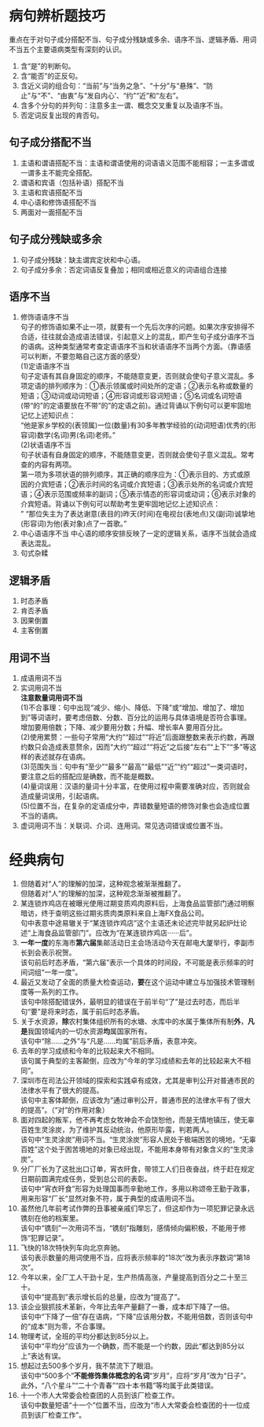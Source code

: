 # 病句辨析题技巧
重点在于对句子成分搭配不当、句子成分残缺或多余、语序不当、逻辑矛盾、用词不当五个主要语病类型有深刻的认识。  
1. 含“是”的判断句。
2. 含“能否”的正反句。
3. 含近义词的组合句：“当前”与“当务之急”、“十分”与“悬殊”、“防止”与“不”、“由衷”与“发自内心’、“约”“近”和“左右”。
4. 含多个分句的并列句：注意多主一谓、概念交叉重复以及语序不当。
5. 否定词反复出现的肯否句。
## 句子成分搭配不当
1. 主语和谓语搭配不当：主语和谓语使用的词语语义范围不能相容；一主多谓或一谓多主不能完全搭配。
2. 谓语和宾语（包括补语）搭配不当
3. 主语和宾语搭配不当
4. 中心语和修饰语搭配不当
5. 两面对一面搭配不当
## 句子成分残缺或多余
1. 句子成分残缺：缺主谓宾定状和中心语。
2. 句子成分多余：否定词语反复叠加；相同或相近意义的词语组合连接
## 语序不当
1. 修饰语语序不当  
句子的修饰语如果不止一项，就要有一个先后次序的问题。如果次序安排得不合适，往往就会造成语法错误，引起意义上的混乱，即产生句子成分语序不当的语病。这种类型通常考查定语语序不当和状语语序不当两个方面。（靠语感可以判断，不要忽略自己这方面的感受）  
(1)定语语序不当  
句子定语有其自身固定的顺序，不能随意变更，否则就会使句子意义混乱。多项定语的排列顺序为：①表示领属或时间处所的定语；②表示名称或数量的短语；③动词或动词短语；④形容词或形容词短语；⑤名词或名词短语(带“的”的定语要放在不带“的”的定语之前)。通过背诵以下例句可以更牢固地记忆上述知识点：  
“他是家乡学校的(表领属)一位(数量)有30多年教学经验的(动词短语)优秀的(形容词)数学(名词)男(名词)老师。”  
(2)状语语序不当  
句子状语有自身固定的顺序，不能随意变更，否则就会使句子意义混乱。常考查的内容有两项。  
第一项为多项状语的排列顺序，其正确的顺序应为：①表示目的、方式或原因的介宾短语；②表示时间的名词或介宾短语；③表示处所的名词或介宾短语；④表示范围或频率的副词；⑤表示情态的形容词或动词；⑥表示对象的介宾短语。背诵以下例句可以帮助考生更牢固地记忆上述知识点：  
” “那位失主为了表达谢意(表目的)昨天(时间)在电视台(表地点)又(副词)诚挚地(形容词)为他(表对象)点了一首歌。”  
2. 中心语语序不当
中心语的顺序安排反映了一定的逻辑关系，语序不当就会造成表达混乱。
3. 句式杂糅
## 逻辑矛盾
1. 时态矛盾
2. 肯否矛盾
3. 因果倒置
4. 主客倒置
## 用词不当
1. 成语用词不当
2. 实词用词不当  
**注意数量词用词不当**  
(1)不合事理：句中出现“减少、缩小、降低、下降”或“增加、增加了、增加到”等词语时，要考虑倍数、分数、百分比的运用与具体语境是否符合事理。增加要用倍数；下降、减少要用分数；升幅、增长率A 要用百分比。  
(2)使用累赘：一些句子常用“大约”“超过”“将近”后面跟整数来表示约数，再跟约数只会造成表意赘余，因而“大约”“超过”“将近”之后接“左右”“上下”“多”等这样的表述就存在语病。  
(3)范围失当：句中有“至少”“最多”“最高”“最低”“近”“约”“超过”一类词语时，要注意之后的搭配应是确数，而不能是概数。  
(4)量词误用：汉语的量词十分丰富，在使用过程中需要准确对应，否则就会造成量词误用，引起语病。  
(5)位置不当，在复杂的定语成分中，弄错数量短语的修饰对象也会造成位置不当的语病。  
3. 虚词用词不当：关联词、介词、连用词。常见选词错误或位置不当。  


# 经典病句
1. 但随着对“人”的理解的加深，这种观念被渐渐推翻了。  
   但随着对“人”的理解的加深，这种观念渐渐被推翻了。
2. 某连锁炸鸡店在被曝光使用过期变质鸡肉原料后，上海食品监管部门通过明察暗访，终于查明这些过期劣质肉类原料来自上海FX食品公司。  
   句中表意中途易辙关于“某连锁炸鸡店”这个主语还未论述完毕就另起炉灶论述“上海食品监管部门”。应改为“在某连锁炸鸡店······后”。  
3. **一年一度**的东海市**第六届**集邮活动日主会场活动今天在邮电大厦举行，李副市长到会表示祝贺。  
   该句前后时态矛盾，“第六届”表示一个具体的时间段，不可能是表示频率的时间词组“一年一度”。  
4. 最近又发动了全面的质量大检查运动，**要**在这个运动中建立与加强技术管理制度等一系列的工作。  
   该句中除搭配错误外，最明显的错误在于前半句“了”是过去时态，而后半句“要”是将来时态，属于前后时态矛盾。
5. 关于水资源，**除**农村集体组织所有的水塘、水库中的水属于集体所有制**外**，**凡是**我国领域内的一切水资源**均**属国家所有。  
   该句中“除……之外”与“凡是……均属”前后矛盾，表意冲突。
6. 去年的学习成绩和今年的比较起来大不相同。  
   该句属于典型的主客颠倒，应改为“今年的学习成绩和去年的比较起来大不相同”。
7. 深圳市在司法公开领域的探索和实践卓有成效，尤其是审判公开对普通市民的法律水平有了很大的提高。  
   该句中主客体颠倒，应该改为“通过审判公开，普通市民的法律水平有了很大的提高”。（“对”的作用对象）  
8. 面对四起的叛军，他不再考虑女牧神会不会饶恕他，而是无情地镇压，使无辜百姓生灵涂炭，为了维护其反动统治，他原形毕露，判若两人。  
   该句中“生灵涂炭”用词不当。“生灵涂炭”形容人民处于极端困苦的境地，“无辜百姓”这个处于困苦境地的对象已经出现，不能用本身带有对象含义的“生灵涂炭”。
9. 分厂厂长为了这批出口订单，宵衣旰食，带领工人们日夜奋战，终于赶在规定日期前圆满完成任务，受到总公司的表彰。  
    该句中“宵衣旰食”形容为处理国事而辛勤地工作，多用以称颂帝王勤于政事，用来形容“厂长”显然对象不符，属于典型的成语用词不当。  
10. 虽然他几年前考试作弊的丑事被亲戚们早忘了，但这却作为一项犯罪记录永远镌刻在他的档案里。  
    该句中“镌刻”一次用词不当，“镌刻”指雕刻，感情倾向偏积极，不能用于修饰“犯罪记录”。
11. 飞快的18次特快列车向北京奔驰。  
    该句表示数量的用词使用不当，应将表示频率的“18次”改为表示序数词“第18次”。
12. 今年以来，全厂工人干劲十足，生产热情高涨，产量提高到百分之二十至三十。  
    该句中“提高到”表示增长后的总量，应改为“提高了”。  
13. 该企业狠抓技术革新，今年比去年产量翻了一番，成本却下降了一倍。  
    该句中“下降了一倍”存在语病，“下降”应该用分数，不能用倍数，否则该句中的“成本”则为零，不合事理。
14.  物理考试，全班的平均分都达到85分以上。  
    该句中“平均分”应该为一个确数，而不能是一个约数，因此“都达到85分以上”表达有误。  
15. 想起过去500多个岁月，我不禁流下了眼泪。  
    该句中“500多个”**不能修饰集体概念的名词**“岁月”，应将“岁月”改为“日子”。此外，“八个星斗”“二十个青春”“四十本书籍”等均属于此类错误。  
16. 十一个市人大常委会检查团的人员到该厂检查工作。  
    该句中数量短语“十一个”位置不当，应改为“市人大常委会检查团的十一位成员到该厂检查工作”。









